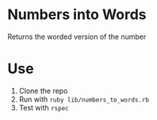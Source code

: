 # Numbers into Words

Returns the worded version of the number

# Use

1. Clone the repo
2. Run with `ruby lib/numbers_to_words.rb`
3. Test with `rspec` 
